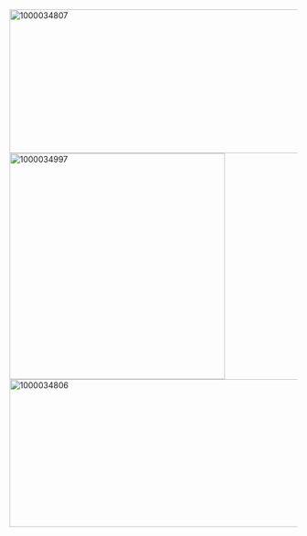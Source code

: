 <img width="1280" height="252" alt="1000034807" src="https://github.com/user-attachments/assets/5b6a3c91-c7e2-4231-8c03-f79edaca5687" />

<img width="377" height="396" alt="1000034997" src="https://github.com/user-attachments/assets/76c4dbbd-3563-4a1f-a688-7d53feb0f34f" />

<img width="1280" height="259" alt="1000034806" src="https://github.com/user-attachments/assets/75b007aa-3501-4d9e-90d5-8eaa4f85d591" />

